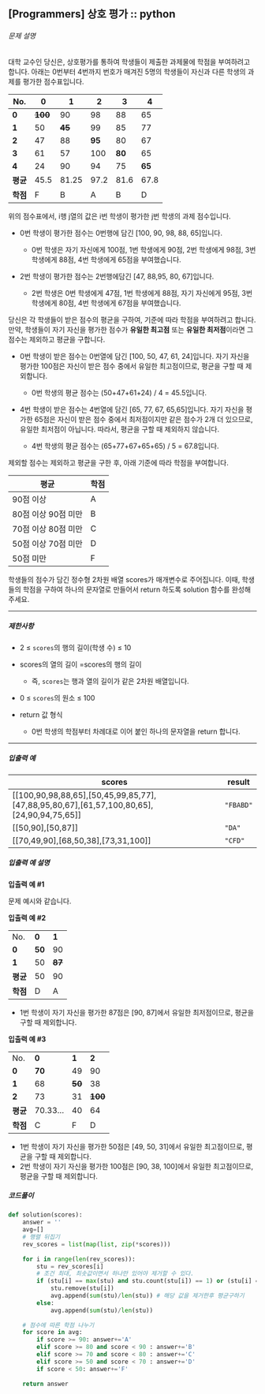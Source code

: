 ## [Programmers] 상호 평가 :: python 



###### 문제 설명

대학 교수인 당신은, 상호평가를 통하여 학생들이 제출한 과제물에 학점을 부여하려고 합니다. 아래는 0번부터 4번까지 번호가 매겨진 5명의 학생들이 자신과 다른 학생의 과제를 평가한 점수표입니다.



| No.      | **0**       | **1**      | **2**  | **3**  | **4**  |
| -------- | ----------- | ---------- | ------ | ------ | ------ |
| **0**    | ~~**100**~~ | 90         | 98     | 88     | 65     |
| **1**    | 50          | ~~**45**~~ | 99     | 85     | 77     |
| **2**    | 47          | 88         | **95** | 80     | 67     |
| **3**    | 61          | 57         | 100    | **80** | 65     |
| **4**    | 24          | 90         | 94     | 75     | **65** |
| **평균** | 45.5        | 81.25      | 97.2   | 81.6   | 67.8   |
| **학점** | F           | B          | A      | B      | D      |





위의 점수표에서, i행 j열의 값은 i번 학생이 평가한 j번 학생의 과제 점수입니다.

- 0번 학생이 평가한 점수는 0번행에 담긴 [100, 90, 98, 88, 65]입니다.

  - 0번 학생은 자기 자신에게 100점, 1번 학생에게 90점, 2번 학생에게 98점, 3번 학생에게 88점, 4번 학생에게 65점을 부여했습니다.

- 2번 학생이 평가한 점수는 2번행에담긴 [47, 88,95, 80, 67]입니다.

  - 2번 학생은 0번 학생에게 47점, 1번 학생에게 88점, 자기 자신에게 95점, 3번 학생에게 80점, 4번 학생에게 67점을 부여했습니다.

당신은 각 학생들이 받은 점수의 평균을 구하여, 기준에 따라 학점을 부여하려고 합니다.
만약, 학생들이 자기 자신을 평가한 점수가 **유일한 최고점** 또는 **유일한 최저점**이라면 그 점수는 제외하고 평균을 구합니다.

- 0번 학생이 받은 점수는 0번열에 담긴 [100, 50, 47, 61, 24]입니다. 자기 자신을 평가한 100점은 자신이 받은 점수 중에서 유일한 최고점이므로, 평균을 구할 때 제외합니다.

  - 0번 학생의 평균 점수는 (50+47+61+24) / 4 = 45.5입니다.

- 4번 학생이 받은 점수는 4번열에 담긴 [65, 77, 67, 65,65]입니다. 자기 자신을 평가한 65점은 자신이 받은 점수 중에서 최저점이지만 같은 점수가 2개 더 있으므로, 유일한 최저점이 아닙니다. 따라서, 평균을 구할 때 제외하지 않습니다.

  - 4번 학생의 평균 점수는 (65+77+67+65+65) / 5 = 67.8입니다.

제외할 점수는 제외하고 평균을 구한 후, 아래 기준에 따라 학점을 부여합니다.



| 평균                | 학점 |
| ------------------- | ---- |
| 90점 이상           | A    |
| 80점 이상 90점 미만 | B    |
| 70점 이상 80점 미만 | C    |
| 50점 이상 70점 미만 | D    |
| 50점 미만           | F    |

학생들의 점수가 담긴 정수형 2차원 배열 scores가 매개변수로 주어집니다. 이때, 학생들의 학점을 구하여 하나의 문자열로 만들어서 return 하도록 solution 함수를 완성해주세요.





---





##### 제한사항

- 2 ≤ `scores`의 행의 길이(학생 수) ≤ 10 
- scores의 열의 길이 =scores의 행의 길이

  - 즉, `scores`는 행과 열의 길이가 같은 2차원 배열입니다.

- 0 ≤ `scores`의 원소 ≤ 100

- return 값 형식

  - 0번 학생의 학점부터 차례대로 이어 붙인 하나의 문자열을 return 합니다.





---





##### 입출력 예

| scores                                                       | result    |
| ------------------------------------------------------------ | --------- |
| [[100,90,98,88,65],[50,45,99,85,77],[47,88,95,80,67],[61,57,100,80,65],[24,90,94,75,65]] | `"FBABD"` |
| [[50,90],[50,87]]                                            | `"DA"`    |
| [[70,49,90],[68,50,38],[73,31,100]]                          | `"CFD"`   |





##### 입출력 예 설명

**입출력 예 #1**

문제 예시와 같습니다.

**입출력 예 #2**

|          |        |            |
| -------- | ------ | ---------- |
| No.      | **0**  | **1**      |
| **0**    | **50** | 90         |
| **1**    | 50     | ~~**87**~~ |
| **평균** | 50     | 90         |
| **학점** | D      | A          |

- 1번 학생이 자기 자신을 평가한 87점은 [90, 87]에서 유일한 최저점이므로, 평균을 구할 때 제외합니다.

**입출력 예 #3**

|          |        |            |             |
| -------- | ------ | ---------- | ----------- |
| No.      | **0**  | **1**      | **2**       |
| **0**    | **70** | 49         | 90          |
| **1**    | 68     | ~~**50**~~ | 38          |
| **2**    | 73     | 31         | ~~**100**~~ |
| **평균** | 70.33… | 40         | 64          |
| **학점** | C      | F          | D           |

- 1번 학생이 자기 자신을 평가한 50점은 [49, 50, 31]에서 유일한 최고점이므로, 평균을 구할 때 제외합니다.
- 2번 학생이 자기 자신을 평가한 100점은 [90, 38, 100]에서 유일한 최고점이므로, 평균을 구할 때 제외합니다.





##### 코드풀이

```python
def solution(scores):
    answer = ''
    avg=[]
    # 행렬 뒤집기
    rev_scores = list(map(list, zip(*scores)))
    
    for i in range(len(rev_scores)):
        stu = rev_scores[i]
        # 조건 최대, 최솟값이면서 하나만 있어야 제거할 수 있다.
        if (stu[i] == max(stu) and stu.count(stu[i]) == 1) or (stu[i] == min(stu) and stu.count(stu[i]) == 1):
            stu.remove(stu[i])
            avg.append(sum(stu)/len(stu)) # 해당 값을 제거한후 평균구하기
        else:
            avg.append(sum(stu)/len(stu))
	
    # 점수에 따른 학점 나누기
    for score in avg:
        if score >= 90: answer+='A'
        elif score >= 80 and score < 90 : answer+='B'
        elif score >= 70 and score < 80 : answer+='C'
        elif score >= 50 and score < 70 : answer+='D'        
        if score < 50: answer+='F'
            
    return answer
```

